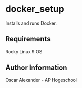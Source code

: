 docker_setup
=========

Installs and runs Docker.

Requirements
------------

Rocky Linux 9 OS

Author Information
------------------

Oscar Alexander - AP Hogeschool
